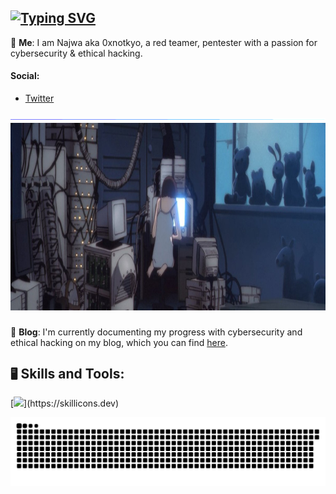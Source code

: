 <!-- Profile -->

## [![Typing SVG](https://readme-typing-svg.herokuapp.com?font=Fira+Code&duration=2000&pause=1000&color=4BB388&width=435&lines=hey%2C+it's+0xnotkyo!;cybersecurity+%26+ethic+hacking;currently%3A+documenting+my+progress;currently%3A+learning+new+skills;currently%3A+solving+CTFs+challenges;currently%3A+making+my+scripts)](https://git.io/typing-svg)

 <!-- About Me -->

💬 **Me**: I am Najwa aka 0xnotkyo, a red teamer, pentester with a passion for cybersecurity & ethical hacking.

#### Social:
- [Twitter](https://x.com/0xnotkyo)

 <!--horizontal divider(gradiant)-->
<img src="./img/divider.gif">
</div>
 
 <!-- Gif -->

 <div align="center">
    <img height="300" src="./img/cybersec.jpg"/>
</div>

###

 <!-- Blog -->
 
📝 **Blog**: I'm currently documenting my progress with cybersecurity and ethical hacking on my blog, which you can find [here](https://0xnotkyo.gitbook.io/notes/).

 <!-- Skills and Tools -->

 ## `🖥️` Skills and Tools:
[![](https://skillicons.dev/icons?i=linux,obsidian,powershell,py,neovim,bash,kali,vscode,windows,github,docker,go,)](https://skillicons.dev)

<!-- Snake animation -->

<img src="./img/snake.svg" alt="Snake animation"/>
